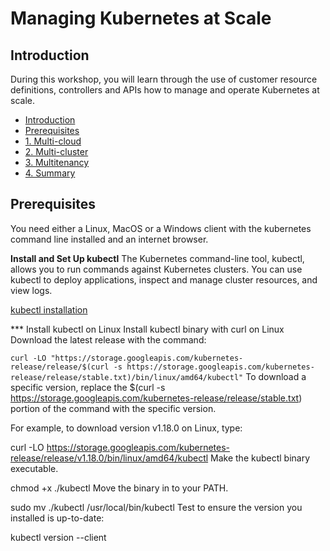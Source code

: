 # Managing Kubernetes at Scale

## Introduction

During this workshop, you will learn through the use of customer resource definitions, controllers and APIs how to manage and operate Kubernetes at scale.

* [Introduction](#introduction)
* [Prerequisites](#prerequisites)
* [1. Multi-cloud](#1-Multi-cloud-lab)
* [2. Multi-cluster](#2-Multi-cluster)
* [3. Multitenancy](#3-Multitenancy)
* [4. Summary](#4-Summary)

## Prerequisites

You need either a Linux, MacOS or a Windows client with the kubernetes command line installed and an internet browser.

**Install and Set Up kubectl**
The Kubernetes command-line tool, kubectl, allows you to run commands against Kubernetes clusters. You can use kubectl to deploy applications, inspect and manage cluster resources, and view logs.

[kubectl installation](https://kubernetes.io/docs/tasks/tools/install-kubectl/)

*** Install kubectl on Linux
Install kubectl binary with curl on Linux
Download the latest release with the command:

`curl -LO "https://storage.googleapis.com/kubernetes-release/release/$(curl -s https://storage.googleapis.com/kubernetes-release/release/stable.txt)/bin/linux/amd64/kubectl"`
To download a specific version, replace the $(curl -s https://storage.googleapis.com/kubernetes-release/release/stable.txt) portion of the command with the specific version.

For example, to download version v1.18.0 on Linux, type:

curl -LO https://storage.googleapis.com/kubernetes-release/release/v1.18.0/bin/linux/amd64/kubectl
Make the kubectl binary executable.

chmod +x ./kubectl
Move the binary in to your PATH.

sudo mv ./kubectl /usr/local/bin/kubectl
Test to ensure the version you installed is up-to-date:

kubectl version --client
